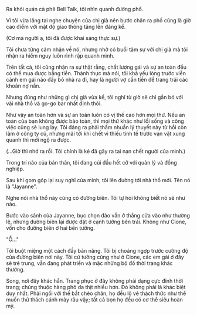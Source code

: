 Ra khỏi quán cà phê Bell Talk, tôi nhìn quanh đường phố.

Vì tôi vừa lắng tai nghe chuyện của chị già nên bước chân ra phố cũng là giờ cao điểm với mật độ giao thông tăng lên đáng kể.

(Cơ mà người ạ, tôi đã được khai sáng thực sự.)

Tôi chưa từng cảm nhận về nó, nhưng nhờ có buổi tâm sự với chị già mà tôi nhận ra hiểm nguy luôn rình rập quanh mình.

Trên tất cả, tôi cũng nhận ra sự thật rằng, chất lượng gái và sự an toàn đều có thể mua được bằng tiền. Thành thực mà nói, tôi khá yếu lòng trước viễn cảnh em gái nào đấy bỏ nhà ra đi, hay là người vợ cần tiền để trang trải các khoản nợ nần.

Nhưng đúng như những gì chị già vừa kể, tôi nghĩ từ giờ sẽ chỉ gắn bó với vài nhà thổ và go-go bar nhất định thôi.

Như vậy an toàn hơn và sự an toàn luôn có vị thế cao hơn mọi thứ. Nếu an toàn của bạn không được bảo toàn, thì mọi thứ khác như lối sống và công việc cũng sẽ lung lay. Tôi đáng ra phải thấm nhuần lý thuyết này từ hồi còn làm ở công ty cũ, nhưng mãi tới khi chết vì thiếu tinh tế trước vạn vật xung quanh thì mới ngộ ra được.

(...Giờ thì nhớ ra rồi. Tôi chính là kẻ đã gây ra tai nạn chết người của mình.)

Trong trí não của bản thân, tôi đang cúi đầu hết cỡ với quản lý và đồng nghiệp.

Sau khi gom góp lại suy nghĩ của mình, tôi lên đường tới nhà thổ mới. Tên nó là "Jayanne".

Nghe nói nhà thổ này cũng có đường biên. Tôi tự hỏi không biết nó sẽ như nào.

Bước vào sảnh của Jayanne, bục chọn đào vẫn ở thẳng cửa vào như thường lệ, nhưng đường biên lại được đặt ở cạnh tường bên trái. Không như Cione, vốn cho đường biên ở hai bên tường.

"Ồ..."

Tôi buột miệng một cách đầy bản năng. Tôi bị choáng ngợp trước cường độ của đường biên nơi này. Tôi cứ tưởng cũng như ở Cione, các em gái ở đây sẽ trẻ trung, vẫn đang phát triển và mặc những bộ đồ thời trang khác thường.

Song, nơi đây khác hẳn. Trang phục ở đây không phải dạng cực đỉnh thời trang; chúng thuộc hàng phô da thịt nhiều hơn. Đó không phải là khác biệt duy nhất. Phải ngồi với thế bắt chéo chân, họ đều lộ vẻ thách thức như thể muốn thử thách cánh mày râu vậy; tất cả bọn họ đều có cơ thể siêu hoàn mỹ.

